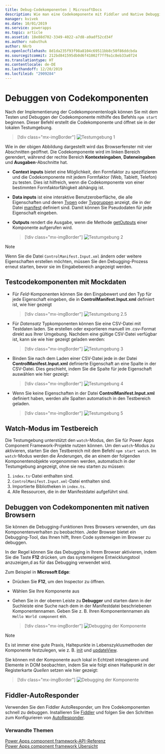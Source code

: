 ```yaml
---
title: Debug-Codekomponenten | MicrosoftDocs
description: Wie man eine Codekomponente mit Fiddler und Native Debugging debuggt.
manager: kvivek
ms.date: 10/01/2019
ms.service: powerapps
ms.topic: article
ms.assetid: 18e88d702-3349-4022-a7d8-a9adf52cd34f
ms.author: nabuthuk
author: Nkrb
ms.openlocfilehash: 8d1da235f93f98a8104c69511bb8c50f86ddcbda
ms.sourcegitcommit: 212bd841595db0d6f41002f7ff9a1c8eb33a0724
ms.translationtype: HT
ms.contentlocale: de-DE
ms.lasthandoff: 12/20/2019
ms.locfileid: "2909284"
---
```

# <a name="debug-code-components"></a>Debuggen von Codekomponenten

Nach der Implementierung der Codekomponentenlogik können Sie mit dem Testen und Debuggen der Codekomponente mithilfe des Befehls `npm start` beginnen. Dieser Befehl erstellt die Codekomponente und öffnet sie in der lokalen Testumgebung.

> [!div class="mx-imgBorder"]
> ![Testumgebung 1](media/test-harness-1.png "Testumgebung 1")

Wie in der obigen Abbildung dargestellt wird das Browserfenster mit vier Abschnitten geöffnet. Die Codekomponente wird im linken Bereich gerendert, während der rechte Bereich **Kontexteingaben**, **Dateneingaben** und **Ausgaben**-Abschnitte hat.

- **Context inputs** bietet eine Möglichkeit, den Formfaktor zu spezifizieren und die Codekomponente mit jedem Formfaktor (Web, Tablett, Telefon) zu testen. Dies ist hilfreich, wenn die Codekomponente von einer bestimmten Formfaktorfähigkeit abhängig ist.
- **Data inputs** ist eine interaktive Benutzeroberfläche, die alle Eigenschaften und deren [Typen](manifest-schema-reference/types.md) oder [Typgruppen](manifest-schema-reference/type-group.md) anzeigt, die in der Datei [manifest](manifest-schema-reference/manifest.md) definiert sind. Damit können Sie Pseudodaten für jede Eigenschaft eingeben. 
- **Outputs** rendert die Ausgabe, wenn die Methode [getOutputs](reference/control/getoutputs.md) einer Komponente aufgerufen wird.  

     > [!div class="mx-imgBorder"]
     > ![Testumgebung 2](media/test-harness-2.png "Testumgebung 2")

> [!NOTE]
> Wenn Sie die Datei `ControlManifest.Input.xml` ändern oder weitere Eigenschaften erstellen möchten, müssen Sie den Debugging-Prozess erneut starten, bevor sie im Eingabebereich angezeigt werden.

## <a name="test-code-components-with-mock-data"></a>Testcodekomponenten mit Mockdaten

- Für *Feld*-Komponenten können Sie den Eingabewert und den Typ für jede Eigenschaft eingeben, die in **ControlManifest.Input.xml** definiert ist, wie hier gezeigt

   > [!div class="mx-imgBorder"]
   > ![Testumgebung 2.5](media/test-harness-2.5.png "Testumgebung 2.5")

- Für *Datensatz* Typkomponenten können Sie eine CSV-Datei mit Testdaten laden. Sie erstellen oder exportieren manuell im .csv-Format direkt aus Ihrer Umgebung. Nachdem eine gültige CSV-Datei verfügbar ist, kann sie wie hier gezeigt geladen werden:

   > [!div class="mx-imgBorder"]
   > ![Testumgebung 3](media/test-harness-3.png "Testumgebung 3")

- Binden Sie nach dem Laden einer CSV-Datei jede in der Datei **ControlManifest.Input.xml** definierte Eigenschaft an eine Spalte in der CSV-Datei. Dies geschieht, indem Sie die Spalte für jede Eigenschaft auswählen wie hier gezeigt:

    > [!div class="mx-imgBorder"]
    > ![Testumgebung 4](media/test-harness-4.png "Testumgebung 4")

- Wenn Sie keine Eigenschaften in der Datei **ControlManifest.Input.xml** definiert haben, werden alle Spalten automatisch in den Testbereich geladen.

   > [!div class="mx-imgBorder"]
   > ![Testumgebung 5](media/test-harness-5.png "Testumgebung 5")


## <a name="watch-mode-in-test-harness"></a>Watch-Modus im Testbereich

Die Testumgebung unterstützt den `watch`-Modus, den Sie für Power Apps Component Framework-Projekte nutzen können. Um den `watch`-Modus zu aktivieren, starten Sie den Testbereich mit dem Befehl `npm start watch`. Im `watch`-Modus werden die Änderungen, die an einem der folgenden Komponentenobjekte vorgenommen werden, automatisch in der Testumgebung angezeigt, ohne sie neu starten zu müssen:

1.  `index.ts`-Datei enthalten sind.
2.  `ControlManifest.Input.xml`-Datei enthalten sind.
3.  Importierte Bibliotheken in `index.ts`.
4.  Alle Ressourcen, die in der Manifestdatei aufgeführt sind.

## <a name="debug-code-components-using-native-browsers"></a>Debuggen von Codekomponenten mit nativen Browsern

Sie können die Debugging-Funktionen Ihres Browsers verwenden, um das Komponentenverhalten zu beobachten. Jeder Browser bietet ein Debugging-Tool, das Ihnen hilft, Ihren Code systemeigen im Browser zu debuggen. 

In der Regel können Sie das Debugging in Ihrem Browser aktivieren, indem Sie die Taste **F12** drücken, um das systemeigene Entwicklungstool anzuzeigen,d as für das Debugging verwendet wird.

Zum Beispiel in **Microsoft Edge**:

- Drücken Sie **F12**, um den Inspector zu öffnen.
- Wählen Sie Ihre Komponente aus
- Gehen Sie in der oberen Leiste zu **Debugger** und starten dann in der Suchleiste eine Suche nach dem in der Manifestdatei beschriebenen Komponentennamen. Geben Sie z. B. Ihren Komponentennamen als `Hello World component` ein.

     > [!div class="mx-imgBorder"]
     > ![Debugging der Komponente](media/debug-control.png "Debugging der Komponente")

> [!NOTE]
> Es ist immer eine gute Praxis, Haltepunkte in Lebenszyklusmethoden der Komponente festzulegen, wie z. B. [init](reference/control/init.md) und [updateView](reference/control/updateview.md).

Sie können mit der Komponente auch lokal in Echtzeit interagieren und Elemente in DOM beobachten, indem Sie wie folgt einen Haltepunkt in der Registerkarte *Quellen* setzen wie hier gezeigt:

> [!div class="mx-imgBorder"]
> ![Debugging der Komponente](media/debug-control-1.png "Debugging der Komponente 1")

## <a name="fiddler-autoresponder"></a>Fiddler-AutoResponder

Verwenden Sie den Fiddler AutoResponder, um Ihre Codekomponenten schnell zu debuggen. Installieren Sie [Fiddler](https://www.telerik.com/download/fiddler) und folgen Sie den Schritten zum Konfigurieren von [AutoResponder](https://docs.microsoft.com/dynamics365/customer-engagement/developer/streamline-javascript-development-fiddler-autoresponder).

### <a name="related-topics"></a>Verwandte Themen

[Power Apps component framework-API-Referenz](reference/index.md)<br/>
[Power Apps component framework Übersicht](overview.md)
